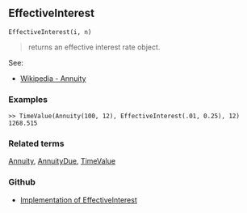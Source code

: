## EffectiveInterest

```
EffectiveInterest(i, n)
```

> returns an effective interest rate object.
  

See:
* [Wikipedia - Annuity](https://en.wikipedia.org/wiki/Effective_interest_rate)
 
### Examples

```
>> TimeValue(Annuity(100, 12), EffectiveInterest(.01, 0.25), 12)
1268.515
```

### Related terms 
[Annuity](Annuity.md), [AnnuityDue](AnnuityDue.md), [TimeValue](TimeValue.md)
### Github
* [Implementation of EffectiveInterest](https://github.com/axkr/symja_android_library/blob/master/symja_android_library/matheclipse-core/src/main/java/org/matheclipse/core/builtin/FinancialFunctions.java#L56) 
